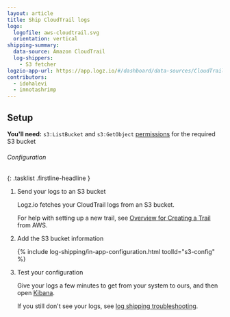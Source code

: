 ```yaml
---
layout: article
title: Ship CloudTrail logs
logo:
  logofile: aws-cloudtrail.svg
  orientation: vertical
shipping-summary:
  data-source: Amazon CloudTrail
  log-shippers:
    - S3 fetcher
logzio-app-url: https://app.logz.io/#/dashboard/data-sources/CloudTrail
contributors:
  - idohalevi
  - imnotashrimp
---
```


## Setup

**You'll need:** `s3:ListBucket` and `s3:GetObject` [permissions](https://support.logz.io/hc/en-us/articles/209486129-Troubleshooting-AWS-IAM-Configuration-for-retrieving-logs-from-a-S3-Bucket) for the required S3 bucket

###### Configuration

{: .tasklist .firstline-headline }
1. Send your logs to an S3 bucket

    Logz.io fetches your CloudTrail logs from an S3 bucket.

    For help with setting up a new trail, see [Overview for Creating a Trail](https://docs.aws.amazon.com/awscloudtrail/latest/userguide/cloudtrail-create-and-update-a-trail.html) from AWS.

2. Add the S3 bucket information

    <!-- logzio:s3-config -->

    {% include log-shipping/in-app-configuration.html toolId="s3-config" %}

3. Test your configuration

    Give your logs a few minutes to get from your system to ours, and then open [Kibana](https://app.logz.io/#/dashboard/kibana).

    If you still don't see your logs, see [log shipping troubleshooting]({{site.baseurl}}/user-guide/log-shipping/log-shipping-troubleshooting.html).
